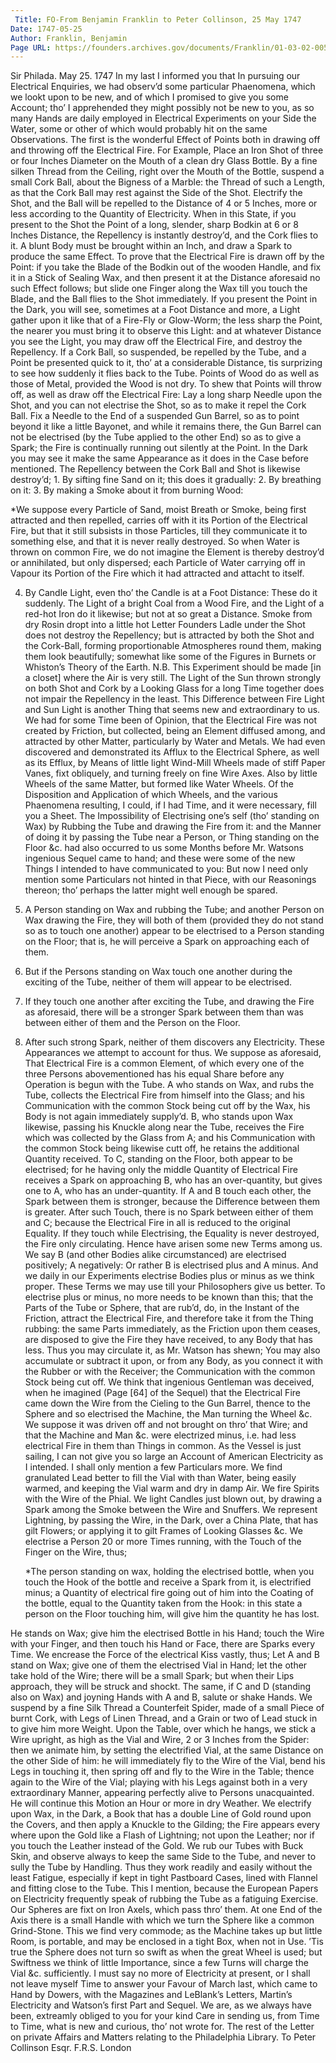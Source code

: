 ```yaml
---
 Title: FO-From Benjamin Franklin to Peter Collinson, 25 May 1747
Date: 1747-05-25
Author: Franklin, Benjamin
Page URL: https://founders.archives.gov/documents/Franklin/01-03-02-0059
---
```


Sir
Philada. May 25. 1747
In my last I informed you that In pursuing our Electrical Enquiries, we had observ’d some particular Phaenomena, which we lookt upon to be new, and of which I promised to give you some Account; tho’ I apprehended they might possibly not be new to you, as so many Hands are daily employed in Electrical Experiments on your Side the Water, some or other of which would probably hit on the same Observations.
The first is the wonderful Effect of Points both in drawing off and throwing off the Electrical Fire. For Example,
Place an Iron Shot of three or four Inches Diameter on the Mouth of a clean dry Glass Bottle. By a fine silken Thread from the Ceiling, right over the Mouth of the Bottle, suspend a small Cork Ball, about the Bigness of a Marble: the Thread of such a Length, as that the Cork Ball may rest against the Side of the Shot. Electrify the Shot, and the Ball will be repelled to the Distance of 4 or 5 Inches, more or less according to the Quantity of Electricity. When in this State, if you present to the Shot the Point of a long, slender, sharp Bodkin at 6 or 8 Inches Distance, the Repellency is instantly destroy’d, and the Cork flies to it. A blunt Body must be brought within an Inch, and draw a Spark to produce the same Effect. To prove that the Electrical Fire is drawn off by the Point: if you take the Blade of the Bodkin out of the wooden Handle, and fix it in a Stick of Sealing Wax, and then present it at the Distance aforesaid no such Effect follows; but slide one Finger along the Wax till you touch the Blade, and the Ball flies to the Shot immediately. If you present the Point in the Dark, you will see, sometimes at a Foot Distance and more, a Light gather upon it like that of a Fire-Fly or Glow-Worm; the less sharp the Point, the nearer you must bring it to observe this Light: and at whatever Distance you see the Light, you may draw off the Electrical Fire, and destroy the Repellency. If a Cork Ball, so suspended, be repelled by the Tube, and a Point be presented quick to it, tho’ at a considerable Distance, tis surprizing to see how suddenly it flies back to the Tube. Points of Wood do as well as those of Metal, provided the Wood is not dry.
To shew that Points will throw off, as well as draw off the Electrical Fire: Lay a long sharp Needle upon the Shot, and you can not electrise the Shot, so as to make it repel the Cork Ball. Fix a Needle to the End of a suspended Gun Barrel, so as to point beyond it like a little Bayonet, and while it remains there, the Gun Barrel can not be electrised (by the Tube applied to the other End) so as to give a Spark; the Fire is continually running out silently at the Point. In the Dark you may see it make the same Appearance as it does in the Case before mentioned.
The Repellency between the Cork Ball and Shot is likewise destroy’d; 1. By sifting fine Sand on it; this does it gradually: 2. By breathing on it: 3. By making a Smoke about it from burning Wood:
   
   *We suppose every Particle of Sand, moist Breath or Smoke, being first attracted and then repelled, carries off with it its Portion of the Electrical Fire, but that it still subsists in those Particles, till they communicate it to something else, and that it is never really destroyed. So when Water is thrown on common Fire, we do not imagine the Element is thereby destroy’d or annihilated, but only dispersed; each Particle of Water carrying off in Vapour its Portion of the Fire which it had attracted and attacht to itself.

 4. By Candle Light, even tho’ the Candle is at a Foot Distance: These do it suddenly. The Light of a bright Coal from a Wood Fire, and the Light of a red-hot Iron do it likewise; but not at so great a Distance. Smoke from dry Rosin dropt into a little hot Letter Founders Ladle under the Shot does not destroy the Repellency; but is attracted by both the Shot and the Cork-Ball, forming proportionable Atmospheres round them, making them look beautifully; somewhat like some of the Figures in Burnets or Whiston’s Theory of the Earth.
N.B. This Experiment should be made [in a closet] where the Air is very still.
The Light of the Sun thrown strongly on both Shot and Cork by a Looking Glass for a long Time together does not impair the Repellency in the least. This Difference between Fire Light and Sun Light is another Thing that seems new and extraordinary to us.
We had for some Time been of Opinion, that the Electrical Fire was not created by Friction, but collected, being an Element diffused among, and attracted by other Matter, particularly by Water and Metals. We had even discovered and demonstrated its Afflux to the Electrical Sphere, as well as its Efflux, by Means of little light Wind-Mill Wheels made of stiff Paper Vanes, fixt obliquely, and turning freely on fine Wire Axes. Also by little Wheels of the same Matter, but formed like Water Wheels. Of the Disposition and Application of which Wheels, and the various Phaenomena resulting, I could, if I had Time, and it were necessary, fill you a Sheet.
The Impossibility of Electrising one’s self (tho’ standing on Wax) by Rubbing the Tube and drawing the Fire from it: and the Manner of doing it by passing the Tube near a Person, or Thing standing on the Floor &c. had also occurred to us some Months before Mr. Watsons ingenious Sequel came to hand; and these were some of the new Things I intended to have communicated to you: But now I need only mention some Particulars not hinted in that Piece, with our Reasonings thereon; tho’ perhaps the latter might well enough be spared.
1. A Person standing on Wax and rubbing the Tube; and another Person on Wax drawing the Fire, they will both of them (provided they do not stand so as to touch one another) appear to be electrised to a Person standing on the Floor; that is, he will perceive a Spark on approaching each of them.

2. But if the Persons standing on Wax touch one another during the exciting of the Tube, neither of them will appear to be electrised.
3. If they touch one another after exciting the Tube, and drawing the Fire as aforesaid, there will be a stronger Spark between them than was between either of them and the Person on the Floor.
4. After such strong Spark, neither of them discovers any Electricity.
These Appearances we attempt to account for thus. We suppose as aforesaid, That Electrical Fire is a common Element, of which every one of the three Persons abovementioned has his equal Share before any Operation is begun with the Tube. A who stands on Wax, and rubs the Tube, collects the Electrical Fire from himself into the Glass; and his Communication with the common Stock being cut off by the Wax, his Body is not again immediately supply’d. B, who stands upon Wax likewise, passing his Knuckle along near the Tube, receives the Fire which was collected by the Glass from A; and his Communication with the common Stock being likewise cutt off, he retains the additional Quantity received. To C, standing on the Floor, both appear to be electrised; for he having only the middle Quantity of Electrical Fire receives a Spark on approaching B, who has an over-quantity, but gives one to A, who has an under-quantity. If A and B touch each other, the Spark between them is stronger, because the Difference between them is greater. After such Touch, there is no Spark between either of them and C; because the Electrical Fire in all is reduced to the original Equality. If they touch while Electrising, the Equality is never destroyed, the Fire only circulating. Hence have arisen some new Terms among us. We say B (and other Bodies alike circumstanced) are electrised positively; A negatively: Or rather B is electrised plus and A minus. And we daily in our Experiments electrise Bodies plus or minus as we think proper. These Terms we may use till your Philosophers give us better. To electrise plus or minus, no more needs to be known than this; that the Parts of the Tube or Sphere, that are rub’d, do, in the Instant of the Friction, attract the Electrical Fire, and therefore take it from the Thing rubbing: the same Parts immediately, as the Friction upon them ceases, are disposed to give the Fire they have received, to any Body that has less. Thus you may circulate it, as Mr. Watson has shewn; You may also accumulate or subtract it upon, or from any Body, as you connect it with the Rubber or with the Receiver; the Communication with the common Stock being cut off. We think that ingenious Gentleman was deceived, when he imagined (Page [64] of the Sequel) that the Electrical Fire came down the Wire from the Cieling to the Gun Barrel, thence to the Sphere and so electrised the Machine, the Man turning the Wheel &c. We suppose it was driven off and not brought on thro’ that Wire; and that the Machine and Man &c. were electrized minus, i.e. had less electrical Fire in them than Things in common.
As the Vessel is just sailing, I can not give you so large an Account of American Electricity as I intended. I shall only mention a few Particulars more. We find granulated Lead better to fill the Vial with than Water, being easily warmed, and keeping the Vial warm and dry in damp Air. We fire Spirits with the Wire of the Phial. We light Candles just blown out, by drawing a Spark among the Smoke between the Wire and Snuffers. We represent Lightning, by passing the Wire, in the Dark, over a China Plate, that has gilt Flowers; or applying it to gilt Frames of Looking Glasses &c. We electrise a Person 20 or more Times running, with the Touch of the Finger on the Wire, thus;
   
   *The person standing on wax, holding the electrised bottle, when you touch the Hook of the bottle and receive a Spark from it, is electrified minus; a Quantity of electrical fire going out of him into the Coating of the bottle, equal to the Quantity taken from the Hook: in this state a person on the Floor touching him, will give him the quantity he has lost.

 He stands on Wax; give him the electrised Bottle in his Hand; touch the Wire with your Finger, and then touch his Hand or Face, there are Sparks every Time. We encrease the Force of the electrical Kiss vastly, thus; Let A and B stand on Wax; give one of them the electrised Vial in Hand; let the other take hold of the Wire; there will be a small Spark; but when their Lips approach, they will be struck and shockt. The same, if C and D (standing also on Wax) and joyning Hands with A and B, salute or shake Hands. We suspend by a fine Silk Thread a Counterfeit Spider, made of a small Piece of burnt Cork, with Legs of Linen Thread, and a Grain or two of Lead stuck in to give him more Weight. Upon the Table, over which he hangs, we stick a Wire upright, as high as the Vial and Wire, 2 or 3 Inches from the Spider: then we animate him, by setting the electrified Vial, at the same Distance on the other Side of him: he will immediately fly to the Wire of the Vial, bend his Legs in touching it, then spring off and fly to the Wire in the Table; thence again to the Wire of the Vial; playing with his Legs against both in a very extraordinary Manner, appearing perfectly alive to Persons unacquainted. He will continue this Motion an Hour or more in dry Weather.
We electrify upon Wax, in the Dark, a Book that has a double Line of Gold round upon the Covers, and then apply a Knuckle to the Gilding; the Fire appears every where upon the Gold like a Flash of Lightning; not upon the Leather; nor if you touch the Leather instead of the Gold. We rub our Tubes with Buck Skin, and observe always to keep the same Side to the Tube, and never to sully the Tube by Handling. Thus they work readily and easily without the least Fatigue, especially if kept in tight Pastboard Cases, lined with Flannel and fitting close to the Tube. This I mention, because the European Papers on Electricity frequently speak of rubbing the Tube as a fatiguing Exercise. Our Spheres are fixt on Iron Axels, which pass thro’ them. At one End of the Axis there is a small Handle with which we turn the Sphere like a common Grind-Stone. This we find very commode; as the Machine takes up but little Room, is portable, and may be enclosed in a tight Box, when not in Use. ’Tis true the Sphere does not turn so swift as when the great Wheel is used; but Swiftness we think of little Importance, since a few Turns will charge the Vial &c. sufficiently.
I must say no more of Electricity at present, or I shall not leave myself Time to answer your Favour of March last, which came to Hand by Dowers, with the Magazines and LeBlank’s Letters, Martin’s Electricity and Watson’s first Part and Sequel.
We are, as we always have been, extreamly obliged to you for your kind Care in sending us, from Time to Time, what is new and curious, tho’ not wrote for.
The rest of the Letter on private Affairs and Matters relating to the Philadelphia Library.
To Peter Collinson Esqr. F.R.S. London

